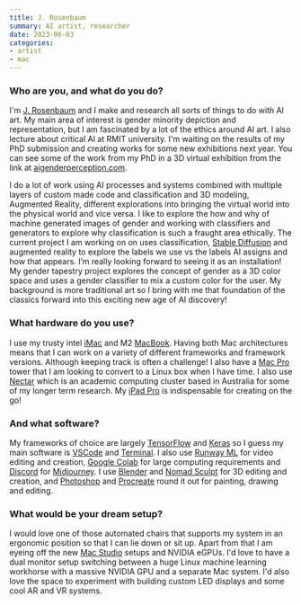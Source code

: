 ```yaml
---
title: J. Rosenbaum
summary: AI artist, researcher
date: 2023-06-03
categories:
- artist
- mac
---
```


### Who are you, and what do you do?

I'm [J. Rosenbaum](https://www.jrosenbaum.com.au/ "J's website.") and I make and research all sorts of things to do with AI art. My main area of interest is gender minority depiction and representation, but I am fascinated by a lot of the ethics around AI art. I also lecture about critical AI at RMIT university. I'm waiting on the results of my PhD submission and creating works for some new exhibitions next year. You can see some of the work from my PhD in a 3D virtual exhibition from the link at [aigenderperception.com](https://aigenderperception.com/ "J's AI and gender project.").

I do a lot of work using AI processes and systems combined with multiple layers of custom made code and classification and 3D modeling, Augmented Reality, different explorations into bringing the virtual world into the physical world and vice versa. I like to explore the how and why of machine generated images of gender and working with classifiers and generators to explore why classification is such a fraught area ethically. The current project I am working on on uses classification, [Stable Diffusion][stable-diffusion] and augmented reality to explore the labels we use vs the labels AI assigns and how that appears. I’m really looking forward to seeing it as an installation! My gender tapestry project explores the concept of gender as a 3D color space and uses a gender classifier to mix a custom color for the user. My background is more traditional art so I bring with me that foundation of the classics forward into this exciting new age of AI discovery!

### What hardware do you use?

I use my trusty intel [iMac][] and M2 [MacBook][]. Having both Mac architectures means that I can work on a variety of different frameworks and framework versions. Although keeping track is often a challenge! I also have a [Mac Pro][mac-pro] tower that I am looking to convert to a Linux box when I have time. I also use [Nectar][nectar-research-cloud] which is an academic computing cluster based in Australia for some of my longer term research. My [iPad Pro][ipad-pro] is indispensable for creating on the go!

### And what software?

My frameworks of choice are largely [TensorFlow][] and [Keras][] so I guess my main software is [VSCode][visual-studio-code] and [Terminal][]. I also use [Runway ML][runway-ml] for video editing and creation, [Google Colab][google-colab] for large computing requirements and [Discord][] for [Midjourney][]. I use [Blender][] and [Nomad Sculpt][nomad-sculpt] for 3D editing and creation, and [Photoshop][] and [Procreate][procreate-ios] round it out for painting, drawing and editing.

### What would be your dream setup?

I would love one of those automated chairs that supports my system in an ergonomic position so that I can lie down or sit up. Apart from that I am eyeing off the new [Mac Studio][mac-studio] setups and NVIDIA eGPUs. I'd love to have a dual monitor setup switching between a huge Linux machine learning workhorse with a massive NVIDIA GPU and a separate Mac system. I'd also love the space to experiment with building custom LED displays and some cool AR and VR systems.

[blender]: https://www.blender.org/ "A free, open-source 3D renderer."
[discord]: https://discord.com/ "A voice and text chat service."
[google-colab]: http://web.archive.org/web/20221206023109/https://colab.research.google.com/notebooks/welcome.ipynb "A hosted Jupyter notebook that runs online."
[imac]: https://www.apple.com/imac-24/ "An all-in-one computer."
[ipad-pro]: https://en.wikipedia.org/wiki/IPad_Pro "An iOS tablet."
[keras]: https://en.wikipedia.org/wiki/Keras "A Python library for interacting with TensorFlow."
[mac-pro]: https://www.apple.com/mac-pro/ "The Intel-based Mac tower computer."
[mac-studio]: https://en.wikipedia.org/wiki/Mac_Studio "A small form factor computer."
[macbook]: https://en.wikipedia.org/wiki/MacBook "A laptop."
[midjourney]: https://en.wikipedia.org/wiki/Midjourney "A service for creating artworks via text prompts."
[nectar-research-cloud]: https://ardc.edu.au/services/ardc-nectar-research-cloud/ "A large-scale research service."
[nomad-sculpt]: https://nomadsculpt.com/ "3D sculpting software for mobile devices."
[photoshop]: https://www.adobe.com/products/photoshop.html "A bitmap image editor."
[procreate-ios]: https://apps.apple.com/us/app/procreate/id425073498 "A powerful illustration app."
[runway-ml]: https://runwayml.com/ "A machine learning prototyping tool."
[stable-diffusion]: https://en.wikipedia.org/wiki/Stable_Diffusion "Software to generate images via text prompts"
[tensorflow]: https://www.tensorflow.org/ "An open souce machine learning library."
[terminal]: https://en.wikipedia.org/wiki/Terminal_(OS_X) "A console application included with Mac OS X."
[visual-studio-code]: https://code.visualstudio.com/ "A development IDE."
